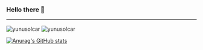 ### Hello there 👋
<hr>
<img align="center" src="https://github-readme-stats.vercel.app/api/top-langs?username=yunusolcar&show_icons=true&locale=en&layout=compact" alt="yunusolcar" />

<img align="center" src="https://github-readme-streak-stats.herokuapp.com/?user=yunusolcar&" alt="yunusolcar" />

[![Anurag's GitHub stats](https://github-readme-stats.vercel.app/api?username=yunusolcar&theme=tokyonight)](https://github.com/anuraghazra/github-readme-stats)
